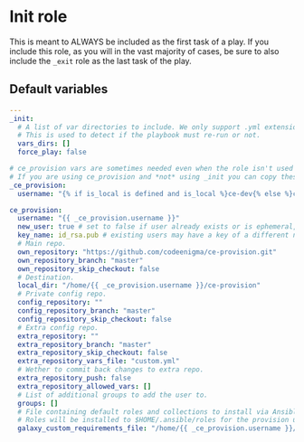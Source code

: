 # Init role

This is meant to ALWAYS be included as the first task of a play. If you include this role, as you will in the vast majority of cases, be sure to also include the `_exit` role as the last task of the play.

<!--TOC-->
<!--ENDTOC-->

<!--ROLEVARS-->
## Default variables
```yaml
---
_init:
  # A list of var directories to include. We only support .yml extensions.
  # This is used to detect if the playbook must re-run or not.
  vars_dirs: []
  force_play: false

# ce_provision vars are sometimes needed even when the role isn't used so we define them here.
# If you are using ce_provision and *not* using _init you can copy these vars to your playbook.
_ce_provision:
  username: "{% if is_local is defined and is_local %}ce-dev{% else %}controller{% endif %}"

ce_provision:
  username: "{{ _ce_provision.username }}"
  new_user: true # set to false if user already exists or is ephemeral, e.g. an LDAP user
  key_name: id_rsa.pub # existing users may have a key of a different name
  # Main repo.
  own_repository: "https://github.com/codeenigma/ce-provision.git"
  own_repository_branch: "master"
  own_repository_skip_checkout: false
  # Destination.
  local_dir: "/home/{{ _ce_provision.username }}/ce-provision"
  # Private config repo.
  config_repository: ""
  config_repository_branch: "master"
  config_repository_skip_checkout: false
  # Extra config repo.
  extra_repository: ""
  extra_repository_branch: "master"
  extra_repository_skip_checkout: false
  extra_repository_vars_file: "custom.yml"
  # Wether to commit back changes to extra repo.
  extra_repository_push: false
  extra_repository_allowed_vars: []
  # List of additional groups to add the user to.
  groups: []
  # File containing default roles and collections to install via Ansible Galaxy.
  # Roles will be installed to $HOME/.ansible/roles for the provision user. This roles path should be added to your ansible.cfg file.
  galaxy_custom_requirements_file: "/home/{{ _ce_provision.username }}/ce-provision/config/files/galaxy-requirements.yml"

```

<!--ENDROLEVARS-->
